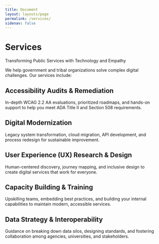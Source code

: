 ```yaml
---
title: Document
layout: layouts/page
permalink: /services/
sidenav: false
---
```


# Services
Transforming Public Services with Technology and Empathy

We help government and tribal organizations solve complex digital challenges. Our services include:

## Accessibility Audits & Remediation
In-depth WCAG 2.2 AA evaluations, prioritized roadmaps, and hands-on support to help you meet ADA Title II and Section 508 requirements.

## Digital Modernization
Legacy system transformation, cloud migration, API development, and process redesign for sustainable improvement.

## User Experience (UX) Research & Design
Human-centered discovery, journey mapping, and inclusive design to create digital services that work for everyone.

## Capacity Building & Training
Upskilling teams, embedding best practices, and building your internal capabilities to maintain modern, accessible services.

## Data Strategy & Interoperability
Guidance on breaking down data silos, designing standards, and fostering collaboration among agencies, universities, and stakeholders.